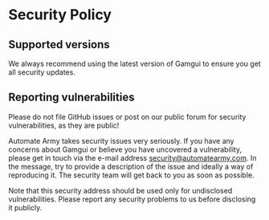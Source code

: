 # Security Policy

## Supported versions

We always recommend using the latest version of Gamgui to ensure you get all security updates.

## Reporting vulnerabilities

Please do not file GitHub issues or post on our public forum for security vulnerabilities, as they are public!

Automate Army takes security issues very seriously. If you have any concerns about Gamgui or believe you have uncovered a vulnerability, please get in touch via the e-mail address security@automatearmy.com. In the message, try to provide a description of the issue and ideally a way of reproducing it. The security team will get back to you as soon as possible.

Note that this security address should be used only for undisclosed vulnerabilities. Please report any security problems to us before disclosing it publicly.